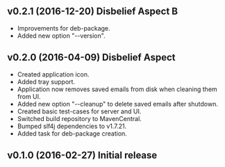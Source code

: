 ## v0.2.1 (2016-12-20) Disbelief Aspect B

* Improvements for deb-package.
* Added new option "--version".

## v0.2.0 (2016-04-09) Disbelief Aspect

* Created application icon.
* Added tray support.
* Application now removes saved emails from disk when cleaning them from UI.
* Added new option "--cleanup" to delete saved emails after shutdown.
* Created basic test-cases for server and UI.
* Switched build repository to MavenCentral.
* Bumped slf4j dependencies to v1.7.21.
* Added task for deb-package creation.

## v0.1.0 (2016-02-27) Initial release
